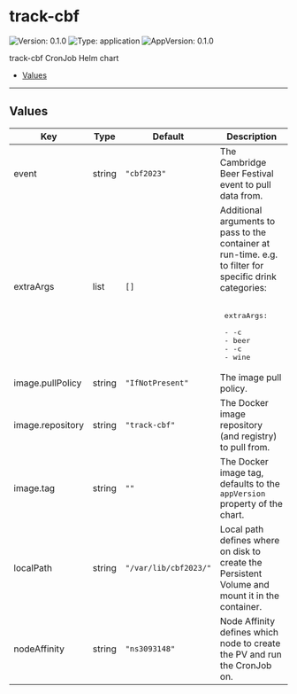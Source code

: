 # track-cbf

![Version: 0.1.0](https://img.shields.io/badge/Version-0.1.0-informational?style=flat-square)
![Type: application](https://img.shields.io/badge/Type-application-informational?style=flat-square)
![AppVersion: 0.1.0](https://img.shields.io/badge/AppVersion-0.1.0-informational?style=flat-square)

track-cbf CronJob Helm chart

* [Values](#values)

---

## Values

| Key | Type | Default | Description |
|-----|------|---------|-------------|
| event | string | `"cbf2023"` | The Cambridge Beer Festival event to pull data from. |
| extraArgs | list | `[]` | Additional arguments to pass to the container at run-time. e.g. to filter for specific drink categories: <br /><br /><pre> extraArgs: <br /> - -c <br /> - beer <br /> - -c <br /> - wine </pre> |
| image.pullPolicy | string | `"IfNotPresent"` | The image pull policy. |
| image.repository | string | `"track-cbf"` | The Docker image repository (and registry) to pull from. |
| image.tag | string | `""` | The Docker image tag, defaults to the `appVersion` property of the chart. |
| localPath | string | `"/var/lib/cbf2023/"` | Local path defines where on disk to create the Persistent Volume and mount it in the container. |
| nodeAffinity | string | `"ns3093148"` | Node Affinity defines which node to create the PV and run the CronJob on. |
